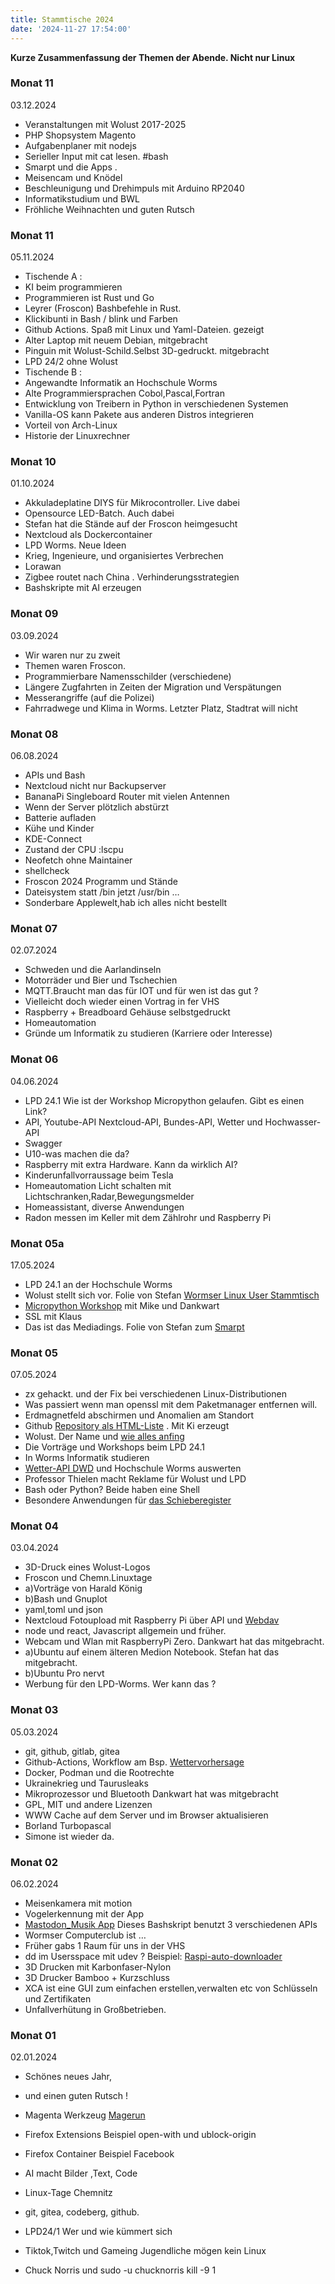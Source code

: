 ```yaml
---
title: Stammtische 2024
date: '2024-11-27 17:54:00'
---
```


**Kurze Zusammenfassung der Themen der Abende. Nicht nur Linux**

<!--truncate-->

### Monat 11
03.12.2024

- Veranstaltungen mit Wolust 2017-2025
- PHP Shopsystem Magento
- Aufgabenplaner  mit nodejs
- Serieller Input mit cat lesen. #bash
- Smarpt und die Apps .
- Meisencam und Knödel
- Beschleunigung und Drehimpuls mit Arduino RP2040
- Informatikstudium und BWL
- Fröhliche Weihnachten und guten Rutsch

### Monat 11
05.11.2024

- Tischende A :
- KI beim programmieren
- Programmieren ist Rust und Go
- Leyrer (Froscon) Bashbefehle in Rust.
- Klickibunti in Bash / blink und Farben
- Github Actions. Spaß mit Linux und Yaml-Dateien. gezeigt
- Alter Laptop mit neuem Debian, mitgebracht
- Pinguin mit Wolust-Schild.Selbst 3D-gedruckt. mitgebracht
- LPD 24/2 ohne Wolust
- Tischende B :
- Angewandte Informatik an Hochschule Worms
- Alte Programmiersprachen Cobol,Pascal,Fortran
- Entwicklung von Treibern in Python in verschiedenen Systemen
- Vanilla-OS kann Pakete aus anderen Distros integrieren
- Vorteil von Arch-Linux
- Historie der Linuxrechner


### Monat 10
01.10.2024

- Akkuladeplatine DIYS für Mikrocontroller. Live dabei
- Opensource LED-Batch.  Auch dabei
- Stefan hat die Stände auf der Froscon heimgesucht
- Nextcloud als Dockercontainer
- LPD Worms. Neue Ideen
- Krieg, Ingenieure, und organisiertes Verbrechen
- Lorawan
- Zigbee routet nach China . Verhinderungsstrategien
- Bashskripte mit AI erzeugen

### Monat 09
03.09.2024

- Wir waren nur zu zweit
- Themen waren Froscon.
- Programmierbare Namensschilder  (verschiedene)
- Längere Zugfahrten in Zeiten der Migration und Verspätungen
- Messerangriffe (auf die Polizei)
- Fahrradwege und Klima in Worms. Letzter Platz, Stadtrat will nicht


### Monat 08
06.08.2024

- APIs und Bash
- Nextcloud nicht nur Backupserver
- BananaPi Singleboard Router mit vielen Antennen
- Wenn der Server plötzlich abstürzt
- Batterie aufladen
- Kühe und Kinder
- KDE-Connect
- Zustand der CPU :lscpu
- Neofetch ohne Maintainer
- shellcheck
- Froscon 2024 Programm und Stände
- Dateisystem statt /bin jetzt /usr/bin …
- Sonderbare Applewelt,hab ich alles nicht bestellt


### Monat 07
02.07.2024

- Schweden und die Aarlandinseln
- Motorräder und Bier  und Tschechien
- MQTT.Braucht man das für IOT und für wen ist das gut ?
- Vielleicht doch wieder einen Vortrag in fer VHS
- Raspberry + Breadboard Gehäuse selbstgedruckt
- Homeautomation
- Gründe um Informatik zu studieren (Karriere oder Interesse)


### Monat 06
04.06.2024

- LPD 24.1 Wie ist der Workshop Micropython gelaufen. Gibt es einen Link?
- API, Youtube-API Nextcloud-API, Bundes-API, Wetter und Hochwasser-API
- Swagger
- U10-was machen die da?
- Raspberry mit extra Hardware. Kann da wirklich AI?
- Kinderunfallvorraussage beim Tesla
- Homeautomation Licht schalten mit Lichtschranken,Radar,Bewegungsmelder
- Homeassistant, diverse Anwendungen
- Radon messen im Keller mit dem Zählrohr und Raspberry Pi

### Monat 05a
17.05.2024

- LPD 24.1 an der Hochschule Worms
- Wolust stellt sich vor. Folie von Stefan [Wormser Linux User Stammtisch](https://github.com/dewomser/LPD_2024/blob/main/LPD_24.1_Wolust.md)
- [Micropython Workshop](https://github.com/Dankward15738) mit Mike und Dankwart
- SSL mit Klaus
- Das ist das Mediadings. Folie von Stefan zum [Smarpt](https://github.com/dewomser/LPD_2024/blob/main/LPD_24.1_Smarpt.md)

### Monat 05
07.05.2024

- zx gehackt. und der Fix bei verschiedenen Linux-Distributionen
- Was passiert wenn man openssl mit dem Paketmanager entfernen will.
- Erdmagnetfeld abschirmen und Anomalien am Standort
- Github [Repository als HTML-Liste](https://gist.github.com/dewomser/91b38cf433174b605483cc6200dcc51a) . Mit Ki erzeugt
- Wolust. Der Name und [wie alles anfing](https://wolust.de/linux_worms/)
- Die Vorträge und Workshops beim LPD 24.1
- In Worms Informatik studieren
- [Wetter-API DWD](https://www.untergang.de/index.php/liste-linux/wettervorhersage-worms.html) und Hochschule Worms auswerten
- Professor Thielen macht Reklame für Wolust und LPD
- Bash oder Python? Beide haben eine Shell
- Besondere Anwendungen für [das Schieberegister](https://www.untergang.de/index.php/konferenzen-thema-linux/piandmore-12-in-trier.html)


### Monat 04
03.04.2024

- 3D-Druck eines  Wolust-Logos
- Froscon  und Chemn.Linuxtage
- a)Vorträge von Harald König
- b)Bash und Gnuplot
- yaml,toml und json
- Nextcloud Fotoupload mit Raspberry Pi über API und [Webdav](https://www.untergang.de/index.php/liste-linux/raspberry-pi-cam-synct-mit-nextcloud.html)
- node und react, Javascript allgemein und früher.
- Webcam und Wlan mit RaspberryPi Zero. Dankwart hat das mitgebracht.
- a)Ubuntu auf einem älteren Medion Notebook. Stefan hat das mitgebracht.
- b)Ubuntu Pro nervt
- Werbung für den LPD-Worms. Wer kann das ?


### Monat 03
05.03.2024

- git, github, gitlab, gitea
- Github-Actions, Workflow am Bsp. [Wettervorhersage](https://github.com/dewomser/Wettervorhersage)
- Docker, Podman und die Rootrechte
- Ukrainekrieg und Taurusleaks
- Mikroprozessor und Bluetooth Dankwart hat was mitgebracht
- GPL, MIT und andere Lizenzen
- WWW Cache auf dem Server und im Browser aktualisieren
- Borland Turbopascal
- Simone ist wieder da.


### Monat 02
06.02.2024

- Meisenkamera mit motion
- Vogelerkennung mit der App
- [Mastodon_Musik App](https://github.com/dewomser/Toot_music_is_playing) Dieses Bashskript benutzt 3 verschiedenen APIs
- Wormser Computerclub ist …
- Früher gabs 1 Raum für uns in der VHS
- dd im Usersspace mit udev ? Beispiel: [Raspi-auto-downloader](https://github.com/dewomser/Raspi-auto-downloader)
- 3D Drucken  mit Karbonfaser-Nylon
- 3D Drucker Bamboo + Kurzschluss
- XCA ist eine GUI zum einfachen erstellen,verwalten etc von Schlüsseln und Zertifikaten
- Unfallverhütung in Großbetrieben.


### Monat 01
02.01.2024

- Schönes neues Jahr,
- und einen guten Rutsch !

- Magenta Werkzeug [Magerun](https://github.com/netz98/n98-magerun2)
- Firefox Extensions Beispiel open-with und ublock-origin
- Firefox Container Beispiel Facebook
- AI macht Bilder ,Text, Code
- Linux-Tage Chemnitz
- git, gitea, codeberg, github.
- LPD24/1  Wer und wie kümmert sich
- Tiktok,Twitch und Gameing Jugendliche mögen kein Linux
- Chuck Norris und sudo -u chucknorris kill -9 1
